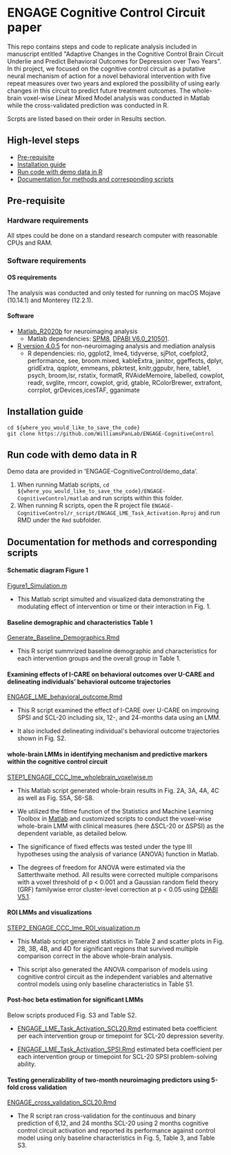 # ENGAGE Cognitive Control Circuit paper

This repo contains steps and code to replicate analysis included in manuscript entitled "Adaptive Changes in the Cognitive Control Brain Circuit Underlie and Predict Behavioral Outcomes for Depression over Two Years". In thi project, we focused on the cognitive control  circuit as a putative neural mechanism of action for a novel behavioral intervention with five repeat measures over two years and explored the possibility of using early changes in this circuit to predict future treatment outcomes. The whole-brain voxel-wise Linear Mixed Model analysis was conducted in Matlab while the cross-validated prediction was conducted in R. 

Scrpts are listed based on their order in Results section.


## High-level steps
- [Pre-requisite](#pre-requisite)
- [Installation guide](#Installation-guide)
- [Run code with demo data in R](#Run-code-with-demo-data-in-R)
- [Documentation for methods and corresponding scripts](#Documentation-for-methods-and-corresponding-scripts)


## Pre-requisite
### Hardware requirements
All stpes could be done on a standard research computer with reasonable CPUs and RAM.

### Software requirements

#### OS requirements

The analysis was conducted and only tested for running on macOS Mojave (10.14.1) and Monterey (12.2.1).

#### Software
- [Matlab_R2020b](https://www.mathworks.com/products/new_products/release2020b.html) for neuroimaging analysis
  -  Matlab dependencies: [SPM8](https://www.fil.ion.ucl.ac.uk/spm/software/spm8/), [DPABI V6.0_210501](http://rfmri.org/content/dpabi-v60-and-dpabinet-v10-were-released).
- [R version 4.0.5](https://www.r-project.org/) for non-neuroimaging analysis and mediation analysis
  - R dependencies: rio, ggplot2, lme4, tidyverse, sjPlot, coefplot2, performance, see, broom.mixed, kableExtra, janitor, ggeffects, dplyr, gridExtra, qqplotr, emmeans, pbkrtest, knitr,ggpubr, here, table1, psych, broom,lsr, rstatix, formatR, RVAideMemoire, labelled, cowplot, readr, svglite, rmcorr, cowplot, grid, gtable, RColorBrewer, extrafont, corrplot, grDevices,icesTAF, gganimate

## Installation guide
  ```
  cd ${where_you_would_like_to_save_the_code}
  git clone https://github.com/WilliamsPanLab/ENGAGE-CognitiveControl
  ```
  
## Run code with demo data in R
  Demo data are provided in 'ENGAGE-CognitiveControl/demo_data'.
  1. When running Matlab scripts, `cd ${where_you_would_like_to_save_the_code}/ENGAGE-CognitiveControl/matlab` and run scripts within this folder.
  2. When running R scripts, open the R project file `ENGAGE-CognitiveControl/r_script/ENGAGE_LME_Task_Activation.Rproj` and run RMD under the `Rmd` subfolder.
  

## Documentation for methods and corresponding scripts  

#### Schematic diagram Figure 1
  
  [Figure1_Simulation.m](https://github.com/WilliamsPanLab/ENGAGE-CognitiveControl/blob/383702627a7a52139e8558ab67e68e19692c61f6/matlab/Figure1_Simulation.m) 

- This Matlab script simulted and visualized data demonstrating the modulating effect of intervention or time or their interaction in Fig. 1.

#### Baseline demographic and characteristics Table 1

  [Generate_Baseline_Demographics.Rmd](https://github.com/WilliamsPanLab/ENGAGE-CognitiveControl/blob/13928c1f5a0de9e3a4bebac7b93c48de1789545d/r_script/Rmd/Generate_Baseline_Demographics.Rmd)

- This R script summrized baseline demographic and characteristics for each intervention groups and the overall group in Table 1.

#### Examining effects of I-CARE on behavioral outcomes over U-CARE and delineating individuals’ behavioral outcome trajectories

  [ENGAGE_LME_behavioral_outcome.Rmd](https://github.com/WilliamsPanLab/ENGAGE-CognitiveControl/blob/13928c1f5a0de9e3a4bebac7b93c48de1789545d/r_script/Rmd/ENGAGE_LME_behavioral_outcome.Rmd)

  - This R script examined the effect of I-CARE over U-CARE on improving SPSI and SCL-20 including six, 12-, and 24-months data using an LMM. 

  - It also included delineating individual's behavioral outcome trajectories shown in Fig. S2.

#### whole-brain LMMs in identifying mechanism and predictive markers within the cognitive control circuit

  [STEP1_ENGAGE_CCC_lme_wholebrain_voxelwise.m](https://github.com/WilliamsPanLab/ENGAGE-CognitiveControl/blob/1b19afde1c0c010ca0b44e19d64cd492a13905d9/matlab/STEP1_ENGAGE_CCC_lme_wholebrain_voxelwise.m)

  - This Matlab script generated whole-brain results in Fig. 2A, 3A, 4A, 4C as well as Fig. S5A, S6-S8.
  
  - We utilized the fitlme function of the Statistics and Machine Learning Toolbox in [Matlab](https://www.mathworks.com/products/matlab.html) and customized scripts to conduct the voxel-wise whole-brain LMM with clinical measures (here ∆SCL-20 or ∆SPSI) as the dependent variable, as detailed below. 
  
  - The significance of fixed effects was tested under the type III hypotheses using the analysis of variance (ANOVA) function in Matlab. 
  
  - The degrees of freedom for ANOVA were estimated via the Satterthwaite method. All results were corrected multiple comparisons with a voxel threshold of p < 0.001 and a Gaussian random field theory (GRF) familywise error cluster-level correction at p < 0.05 using [DPABI V5.1](http://rfmri.org/dpabi).

#### ROI LMMs and visualizations

  [STEP2_ENGAGE_CCC_lme_ROI_visualization.m](https://github.com/WilliamsPanLab/ENGAGE-CognitiveControl/blob/1b19afde1c0c010ca0b44e19d64cd492a13905d9/matlab/STEP2_ENGAGE_CCC_lme_ROI_visualization.m) 

  - This Matlab script generated statistics in Table 2 and scatter plots in Fig. 2B, 3B, 4B, and 4D for significant regions that survived multiple comparison correct in the above whole-brain analysis.  
  
  - This script also generated the ANOVA comparison of models using cognitive control circuit as the independent variables and alternative control models using only baseline characteristics in Table S1.

#### Post-hoc beta estimation for significant LMMs

  Below scripts produced Fig. S3 and Table S2.

  - [ENGAGE_LME_Task_Activation_SCL20.Rmd](https://github.com/WilliamsPanLab/ENGAGE-CognitiveControl/blob/1b19afde1c0c010ca0b44e19d64cd492a13905d9/r_script/Rmd/ENGAGE_LME_Task_Activation_SCL20.Rmd) estimated beta coefficient per each intervention group or timepoint for SCL-20 depression severity.
  
  - [ENGAGE_LME_Task_Activation_SPSI.Rmd](https://github.com/WilliamsPanLab/ENGAGE-CognitiveControl/blob/1b19afde1c0c010ca0b44e19d64cd492a13905d9/r_script/Rmd/ENGAGE_LME_Task_Activation_SPSI.Rmd) estimated beta coefficient per each intervention group or timepoint for SCL-20 SPSI problem-solving ability.

#### Testing generalizability of two-month neuroimaging predictors using 5-fold cross validation

  [ENGAGE_cross_validation_SCL20.Rmd](https://github.com/WilliamsPanLab/ENGAGE-CognitiveControl/blob/1b19afde1c0c010ca0b44e19d64cd492a13905d9/r_script/Rmd/ENGAGE_cross_validation_SCL20.Rmd)

  - The R script ran cross-validation for the continuous and binary prediction of 6,12, and 24 months SCL-20 using 2 months cognitive control circuit activation and reported its performance against control model using only baseline characteristics in Fig. 5, Table 3, and Table S3.


